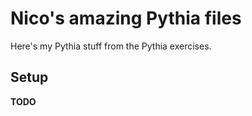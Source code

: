 # Nico's amazing Pythia files

Here's my Pythia stuff from the Pythia exercises.

## Setup

**TODO**